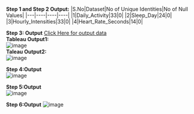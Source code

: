 **Step 1 and Step 2 Output:**
|S.No|Dataset|No of Unique Identities|No of Null Values|
|---|----|----|----|
|1|Daily_Activity|33|0|
|2|Sleep_Day|24|0|
|3|Hourly_Intensities|33|0|
|4|Heart_Rate_Seconds|14|0|

**Step 3: Output**
[Click Here for output data](https://docs.google.com/spreadsheets/d/1bZrA081TtnFQ0zZ81R1qmAClhVnE5WDjWb3MwSi83qs/edit#gid=796738657)
<br/>
**Tableau Output1:**
<br/>
![image](https://github.com/AADITYAPRABALCHAWLA/Data-Analysis-Project2---How-Can-a-Wellness-Technology-Company-Play-It-Smart-/assets/103323016/0d4d0781-6377-450a-bd22-59790d32e8fe)
<br/>
**Taleau Output2:**
<br/>
![image](https://github.com/AADITYAPRABALCHAWLA/Data-Analysis-Project2---How-Can-a-Wellness-Technology-Company-Play-It-Smart-/assets/103323016/3fffd6e5-f1f6-4018-b88d-0612a5c08b02)
<br/>

**Step 4:Output**
<br/>
![image](https://github.com/AADITYAPRABALCHAWLA/Data-Analysis-Project2---How-Can-a-Wellness-Technology-Company-Play-It-Smart-/assets/103323016/c9afa1de-e688-4b54-ac59-5dfb503ae776)
<br/>

**Step 5:Output**
<br/>
![image](https://github.com/AADITYAPRABALCHAWLA/Data-Analysis-Project2---How-Can-a-Wellness-Technology-Company-Play-It-Smart-/assets/103323016/d3af2571-22b3-4372-8636-38bd5c9950ee)
<br/>

**Step 6:Output**
![image](https://github.com/AADITYAPRABALCHAWLA/Data-Analysis-Project2---How-Can-a-Wellness-Technology-Company-Play-It-Smart-/assets/103323016/ce32c11e-82f1-415e-b2cc-cc3c69dba8ba)
